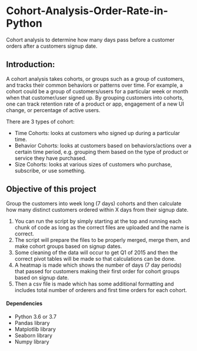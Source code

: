 # Cohort-Analysis-Order-Rate-in-Python
Cohort analysis to determine how many days pass before a customer orders after a customers signup date.

## Introduction:
A cohort analysis takes cohorts, or groups such as a group of customers, and tracks their common behaviors or patterns over time. For example, a cohort could be a group of customers/users for a particular week or month when that customer/user signed up. By grouping customers into cohorts, one can track retention rate of a product or app, engagement of a new UI change, or percentage of active users.

There are 3 types of cohort:

- Time Cohorts: looks at customers who signed up during a particular time.
- Behavior Cohorts: looks at customers based on behaviors/actions over a certain time period, e.g. grouping them based on the type of product or service they have purchased.
- Size Cohorts: looks at various sizes of customers who purchase, subscribe, or use something.

## Objective of this project
Group the customers into week long (7 days) cohorts and then calculate how many distinct customers ordered within X days from their signup date.

1. You can run the script by simply starting at the top and running each chunk of code as long as the correct files are uploaded and the name is correct.
2. The script will prepare the files to be properly merged, merge them, and make cohort groups based on signup dates.
3. Some cleaning of the data will occur to get Q1 of 2015 and then the correct pivot tables will be made so that calculations can be done. 
4. A heatmap is made which shows the number of days (7 day periods) that passed for customers making their first order for cohort groups based on signup date.
5. Then a csv file is made which has some additional formatting and includes total number of orderers and first time orders for each cohort. 


#### Dependencies
- Python 3.6 or 3.7
- Pandas library
- Matplotlib library
- Seaborn library
- Numpy library

